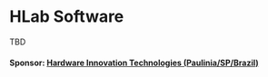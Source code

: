 
# HLab Software

TBD

#### Sponsor: [Hardware Innovation Technologies (Paulinia/SP/Brazil)](http://www.hwit.com.br/)

